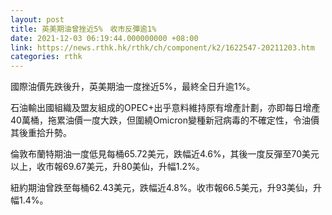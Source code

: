 ```yaml
---
layout: post
title: 英美期油曾挫近5%　收市反彈逾1%
date: 2021-12-03 06:19:44.000000000 +08:00
link: https://news.rthk.hk/rthk/ch/component/k2/1622547-20211203.htm
categories: rthk
---
```


國際油價先跌後升，英美期油一度挫近5%，最終全日升逾1%。

石油輸出國組織及盟友組成的OPEC+出乎意料維持原有增產計劃，亦即每日增產40萬桶，拖累油價一度大跌，但圍繞Omicron變種新冠病毒的不確定性，令油價其後重拾升勢。

倫敦布蘭特期油一度低見每桶65.72美元，跌幅近4.6%，其後一度反彈至70美元以上，收市報69.67美元，升80美仙，升幅1.2%。

紐約期油曾跌至每桶62.43美元，跌幅近4.8%。收市報66.5美元，升93美仙，升幅1.4%。

